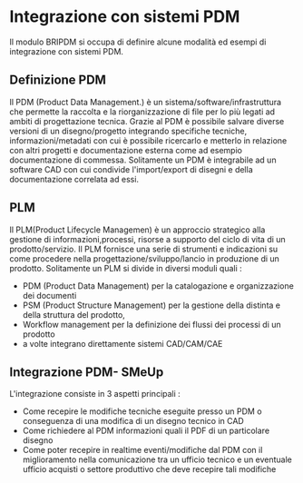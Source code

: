 # Integrazione con sistemi PDM

Il modulo BRIPDM si occupa di definire alcune modalità ed esempi di integrazione con sistemi PDM.

## Definizione PDM
Il PDM (Product Data Management.) è un sistema/software/infrastruttura che permette la raccolta e la riorganizzazione di file per lo più legati ad ambiti di progettazione tecnica. Grazie al PDM è possibile salvare diverse versioni di un disegno/progetto integrando specifiche tecniche, informazioni/metadati con cui è possibile  ricercarlo e metterlo in relazione con altri progetti e documentazione esterna come  ad esempio documentazione di commessa. Solitamente un PDM è integrabile ad un software CAD con cui condivide l'import/export di disegni e della documentazione correlata ad essi.
## PLM
Il  PLM(Product Lifecycle Managemen) è un approccio strategico alla gestione di informazioni,processi, risorse a supporto del ciclo di vita di un prodotto/servizio. Il PLM fornisce una serie di strumenti e indicazioni su come procedere nella progettazione/sviluppo/lancio in produzione di un prodotto. Solitamente un PLM si divide in diversi moduli quali : 
-  PDM (Product Data Management) per la catalogazione e organizzazione dei documenti
-  PSM (Product Structure Management) per la gestione della distinta e della struttura del prodotto,
-  Workflow management per la definizione dei flussi dei processi di un prodotto
-  a volte integrano direttamente sistemi CAD/CAM/CAE

## Integrazione PDM- SMeUp
L'integrazione consiste in 3 aspetti principali : 
-  Come recepire le modifiche tecniche eseguite presso un PDM o conseguenza di una modifica di un disegno tecnico in CAD
-  Come richiedere al PDM informazioni quali il PDF di un particolare disegno
-  Come poter recepire in realtime eventi/modifiche dal PDM con il miglioramento nella comunicazione tra un ufficio tecnico e un eventuale ufficio acquisti o settore produttivo che deve recepire tali modifiche




